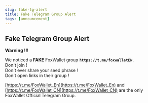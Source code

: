 ```yaml
---
slug: fake-tg-alert
title: Fake Telegram Group Alert
tags: [announcement]
---
```


## Fake Telegram Group Alert

**Warning !!!**

We noticed a **FAKE** FoxWallet group **`https://t.me/foxwalletEN`**.   
Don't join !  
Don't ever share your seed phrase !  
Don't open links in their group !  

[https://t.me/FoxWallet_En](https://t.me/FoxWallet_En) and [https://t.me/FoxWallet_CN](https://t.me/FoxWallet_CN) are the only FoxWallet Official Telegram Group.